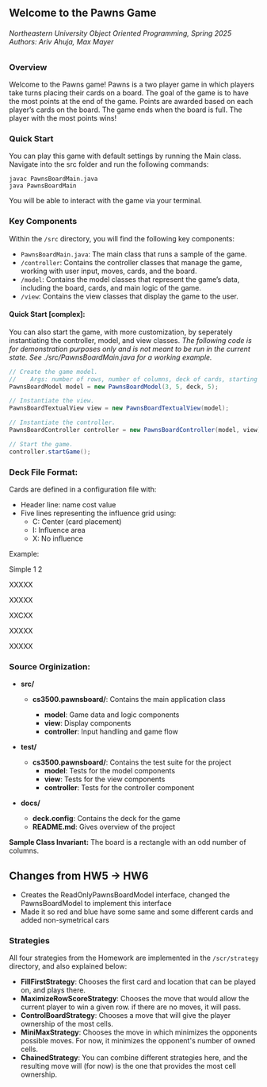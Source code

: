 ## Welcome to the Pawns Game

<h6> Northeastern University Object Oriented Programming, Spring 2025
Authors: Ariv Ahuja, Max Mayer </h6>

### Overview

Welcome to the Pawns game! Pawns is a two player game in which players take turns placing their
cards on a board. The goal of the game is to have the most points at the end of the game. Points are
awarded based on each player’s cards on the board. The game ends when the board is full. The player
with the most points wins!

### Quick Start

You can play this game with default settings by running the Main class. Navigate into the src folder
and run the following commands:

```shell
javac PawnsBoardMain.java
java PawnsBoardMain
```

You will be able to interact with the game via your terminal.

### Key Components

Within the `/src` directory, you will find the following key components:

- `PawnsBoardMain.java`: The main class that runs a sample of the game.
- `/controller`: Contains the controller classes that manage the game, working with user input,
  moves, cards, and the board.
- `/model`: Contains the model classes that represent the game’s data, including the board, cards,
  and main logic of the game.
- `/view`: Contains the view classes that display the game to the user.

#### Quick Start [complex]:

You can also start the game, with more customization, by seperately instantiating the controller,
model, and view classes. *The following code is for demonstration purposes only and is not meant to
be run in the current state. See ./src/PawnsBoardMain.java for a working example.*

```java
// Create the game model.
//    Args: number of rows, number of columns, deck of cards, starting hand size
PawnsBoardModel model = new PawnsBoardModel(3, 5, deck, 5);

// Instantiate the view.
PawnsBoardTextualView view = new PawnsBoardTextualView(model);

// Instantiate the controller.
PawnsBoardController controller = new PawnsBoardController(model, view);

// Start the game.
controller.startGame();
```

### Deck File Format:

Cards are defined in a configuration file with:

* Header line: name cost value
* Five lines representing the influence grid using:
  * C: Center (card placement)
  * I: Influence area
  * X: No influence

Example:

Simple 1 2

XXXXX

XXXXX

XXCXX

XXXXX

XXXXX

### Source Orginization:

- **src/**

  - **cs3500.pawnsboard/**: Contains the main application class

    - **model**: Game data and logic components
    - **view**: Display components
    - **controller**: Input handling and game flow
- **test/**

  - **cs3500.pawnsboard/**: Contains the test suite for the project
    - **model**: Tests for the model components
    - **view**: Tests for the view components
    - **controller**: Tests for the controller component
- **docs/**

  - **deck.config**: Contains the deck for the game
  - **README.md**: Gives overview of the project

**Sample Class Invariant:** The board is a rectangle with an odd number of columns.

## Changes from HW5 -> HW6

- Creates the ReadOnlyPawnsBoardModel interface, changed the PawnsBoardModel to implement this interface
- Made it so red and blue have some same and some different cards and added non-symetrical cars

### Strategies

All four strategies from the Homework are implemented in the `/scr/strategy` directory, and also explained below:

- **FillFirstStrategy**: Chooses the first card and location that can be played on, and plays there.
- **MaximizeRowScoreStrategy**: Chooses the move that would allow the current player to win a given row.
  if there are no moves, it will pass.
- **ControlBoardStrategy**: Chooses a move that will give the player ownership of the most cells.
- **MiniMaxStrategy**: Chooses the move in which minimizes the opponents possible moves. For now, it minimizes
  the opponent's number of owned cells.
- **ChainedStrategy**: You can combine different strategies here, and the resulting move will (for now) is the one
  that provides the most cell ownership.
